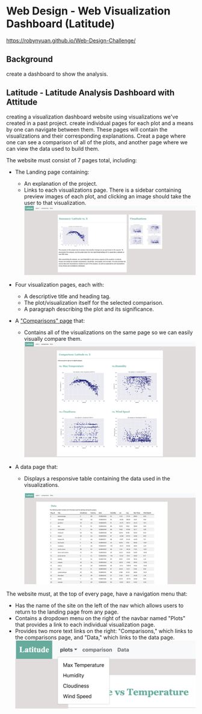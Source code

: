 
# Web Design - Web Visualization Dashboard (Latitude)

 https://robynyuan.github.io/Web-Design-Challenge/

## Background

create a dashboard to show the analysis. 


## Latitude - Latitude Analysis Dashboard with Attitude

creating a visualization dashboard website using visualizations we've created in a past project.
create individual pages for each plot and a means by one can navigate between them. These pages will contain the visualizations and their corresponding explanations. Creat a page where one can see a comparison of all of the plots, and another page where we can view the data used to build them.

The website must consist of 7 pages total, including:

* The Landing page containing:
  * An explanation of the project.
  * Links to each visualizations page. There is  a sidebar containing preview images of each plot, and clicking an image should take the user to that visualization.
  ![landing_page.png](Images/landing_page.png)
  
* Four visualization pages, each with:
  * A descriptive title and heading tag.
  * The plot/visualization itself for the selected comparison.
  * A paragraph describing the plot and its significance.

* A ["Comparisons" page](#comparisons-page) that:
  * Contains all of the visualizations on the same page so we can easily visually compare them. 
   ![comparison.png](Images/comparison.png)

* A data page that:
  * Displays a responsive table containing the data used in the visualizations.

    ![Data_table.png](Images/Data_table.png)

The website must, at the top of every page, have a navigation menu that:

* Has the name of the site on the left of the nav which allows users to return to the landing page from any page.
* Contains a dropdown menu on the right of the navbar named "Plots" that provides a link to each individual visualization page.
* Provides two more text links on the right: "Comparisons," which links to the comparisons page, and "Data," which links to the data page.
  ![dropdown.png](Images/dropdown.png)

